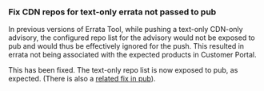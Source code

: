 ### Fix CDN repos for text-only errata not passed to pub

In previous versions of Errata Tool, while pushing a text-only CDN-only
advisory, the configured repo list for the advisory would not be exposed to pub
and would thus be effectively ignored for the push.  This resulted in errata not
being associated with the expected products in Customer Portal.

This has been fixed.  The text-only repo list is now exposed to pub, as
expected.  (There is also a
[related fix in pub](https://projects.engineering.redhat.com/browse/RCMPROJ-4831)).

